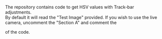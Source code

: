 The repository contains code to get HSV values with Track-bar adjustments.  
By default it will read the "Test Image" provided. If you wish to use the live camera, uncomment the "Section A" 
and comment the <Section B> of the code.
